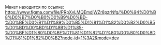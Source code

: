 Макет находится по ссылке: https://www.figma.com/file/PRpXvLMQEmdjWZr8pzrNfg/%D0%94%D0%B8%D0%B7%D0%B0%D0%B9%D0%BD-%D0%BE%D0%B1%D1%89%D0%B5%D1%81%D1%82%D0%B2%D0%B5%D0%BD%D0%BD%D1%8B%D1%85-%D0%BF%D1%80%D0%BE%D1%81%D1%82%D1%80%D0%B0%D0%BD%D1%81%D1%82%D0%B2?node-id=1%3A2&mode=dev
